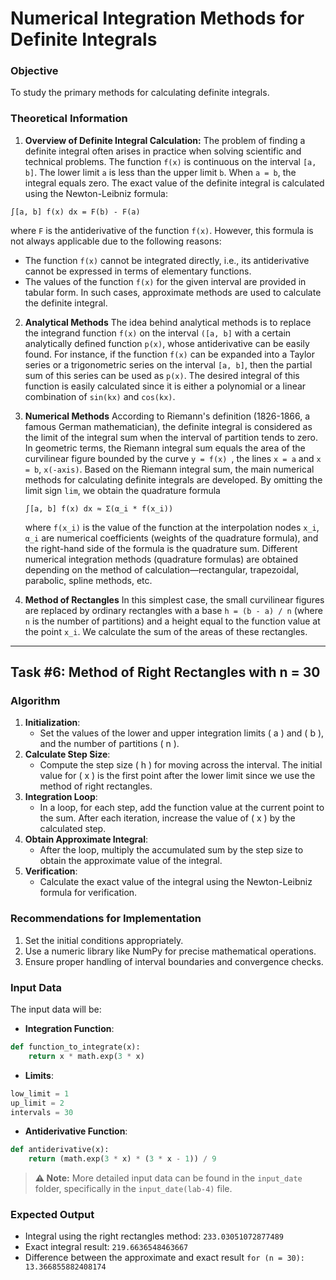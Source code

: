 # Numerical Integration Methods for Definite Integrals

### Objective
To study the primary methods for calculating definite integrals.

### Theoretical Information

1. **Overview of Definite Integral Calculation:**
The problem of finding a definite integral often arises in practice when solving scientific and technical problems. The function ```f(x)``` is continuous on the interval ```[a, b]```. The lower limit ```a``` is less than the upper limit ```b```. When ```a = b```, the integral equals zero. The exact value of the definite integral is calculated using the Newton-Leibniz formula:
```
∫[a, b] f(x) dx = F(b) - F(a)
```
where ```F``` is the antiderivative of the function ```f(x)```. However, this formula is not always applicable due to the following reasons:
- The function ```f(x)``` cannot be integrated directly, i.e., its antiderivative cannot be expressed in terms of elementary functions.
- The values of the function ```f(x)``` for the given interval are provided in tabular form. In such cases, approximate methods are used to calculate the definite integral.

2. **Analytical Methods**
The idea behind analytical methods is to replace the integrand function ```f(x)``` on the interval ```([a, b]``` with a certain analytically defined function ```p(x)```, whose antiderivative can be easily found. For instance, if the function ```f(x)``` can be expanded into a Taylor series or a trigonometric series on the interval ```[a, b]```, then the partial sum of this series can be used as ```p(x)```. The desired integral of this function is easily calculated since it is either a polynomial or a linear combination of ```sin(kx)``` and ```cos(kx)```.

3. **Numerical Methods**
According to Riemann's definition (1826-1866, a famous German mathematician), the definite integral is considered as the limit of the integral sum when the interval of partition tends to zero. In geometric terms, the Riemann integral sum equals the area of the curvilinear figure bounded by the curve ```y = f(x) ```, the lines ```x = a``` and ```x = b```, ```x(-axis)```. Based on the Riemann integral sum, the main numerical methods for calculating definite integrals are developed. By omitting the limit sign ```lim```, we obtain the quadrature formula
    ```
    ∫[a, b] f(x) dx ≈ Σ(α_i * f(x_i))
    ```
    where ```f(x_i)``` is the value of the function at the interpolation nodes ```x_i```, ```α_i``` are numerical coefficients (weights of the quadrature formula), and the right-hand side of the formula is the quadrature sum. Different numerical integration methods (quadrature formulas) are obtained depending on the method of calculation—rectangular, trapezoidal, parabolic, spline methods, etc.

4. **Method of Rectangles**
In this simplest case, the small curvilinear figures are replaced by ordinary rectangles with a base ```h = (b - a) / n``` (where ```n``` is the number of partitions) and a height equal to the function value at the point ```x_i```. We calculate the sum of the areas of these rectangles.

---
## Task #6: Method of Right Rectangles with n = 30

### Algorithm

1. **Initialization**: 
    - Set the values of the lower and upper integration limits \( a \) and \( b \), and the number of partitions \( n \).
2. **Calculate Step Size**: 
    - Compute the step size \( h \) for moving across the interval. The initial value for \( x \) is the first point after the lower limit since we use the method of right rectangles.
3. **Integration Loop**: 
    - In a loop, for each step, add the function value at the current point to the sum. After each iteration, increase the value of \( x \) by the calculated step.
4. **Obtain Approximate Integral**: 
    - After the loop, multiply the accumulated sum by the step size to obtain the approximate value of the integral.
5. **Verification**: 
    - Calculate the exact value of the integral using the Newton-Leibniz formula for verification.

### Recommendations for Implementation
1. Set the initial conditions appropriately.
2. Use a numeric library like NumPy for precise mathematical operations.
3. Ensure proper handling of interval boundaries and convergence checks.

### Input Data
The input data will be:
- **Integration Function**:
```python
def function_to_integrate(x):
    return x * math.exp(3 * x)
```
- **Limits**:
```python
low_limit = 1
up_limit = 2
intervals = 30
```
- **Antiderivative Function**:
```python
def antiderivative(x):
    return (math.exp(3 * x) * (3 * x - 1)) / 9
```
> **⚠️ Note:** More detailed input data can be found in the `input_date` folder, specifically in the `input_date(lab-4)` file.

### Expected Output
- Integral using the right rectangles method: ```233.03051072877489```
- Exact integral result: ```219.6636548463667```
- Difference between the approximate and exact result ```for (n = 30): 13.366855882408174```
